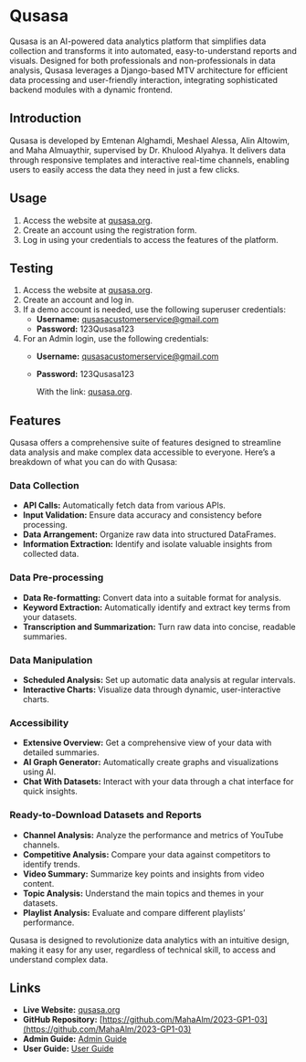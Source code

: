 # Qusasa

Qusasa is an AI-powered data analytics platform that simplifies data collection and transforms it into automated, easy-to-understand reports and visuals. Designed for both professionals and non-professionals in data analysis, Qusasa leverages a Django-based MTV architecture for efficient data processing and user-friendly interaction, integrating sophisticated backend modules with a dynamic frontend.

## Introduction

Qusasa is developed by Emtenan Alghamdi, Meshael Alessa, Alin Altowim, and Maha Almuaythir, supervised by Dr. Khulood Alyahya. It delivers data through responsive templates and interactive real-time channels, enabling users to easily access the data they need in just a few clicks.

## Usage

1. Access the website at [qusasa.org](https://qusasa.org).
2. Create an account using the registration form.
3. Log in using your credentials to access the features of the platform.

## Testing

1. Access the website at [qusasa.org](https://qusasa.org).
2. Create an account and log in.
3. If a demo account is needed, use the following superuser credentials:
   - **Username:** qusasacustomerservice@gmail.com
   - **Password:** 123Qusasa123
4. For an Admin login, use the following credentials:
   - **Username:** qusasacustomerservice@gmail.com
   - **Password:** 123Qusasa123
     
     With the link: [qusasa.org](https://qusasa.org/admin).


## Features

Qusasa offers a comprehensive suite of features designed to streamline data analysis and make complex data accessible to everyone. Here’s a breakdown of what you can do with Qusasa:

### Data Collection

- **API Calls:** Automatically fetch data from various APIs.
- **Input Validation:** Ensure data accuracy and consistency before processing.
- **Data Arrangement:** Organize raw data into structured DataFrames.
- **Information Extraction:** Identify and isolate valuable insights from collected data.

### Data Pre-processing

- **Data Re-formatting:** Convert data into a suitable format for analysis.
- **Keyword Extraction:** Automatically identify and extract key terms from your datasets.
- **Transcription and Summarization:** Turn raw data into concise, readable summaries.

### Data Manipulation

- **Scheduled Analysis:** Set up automatic data analysis at regular intervals.
- **Interactive Charts:** Visualize data through dynamic, user-interactive charts.

### Accessibility

- **Extensive Overview:** Get a comprehensive view of your data with detailed summaries.
- **AI Graph Generator:** Automatically create graphs and visualizations using AI.
- **Chat With Datasets:** Interact with your data through a chat interface for quick insights.

### Ready-to-Download Datasets and Reports

- **Channel Analysis:** Analyze the performance and metrics of YouTube channels.
- **Competitive Analysis:** Compare your data against competitors to identify trends.
- **Video Summary:** Summarize key points and insights from video content.
- **Topic Analysis:** Understand the main topics and themes in your datasets.
- **Playlist Analysis:** Evaluate and compare different playlists’ performance.

Qusasa is designed to revolutionize data analytics with an intuitive design, making it easy for any user, regardless of technical skill, to access and understand complex data.

## Links

- **Live Website:** [qusasa.org](https://qusasa.org)
- **GitHub Repository:** [https://github.com/MahaAlm/2023-GP1-03](https://github.com/MahaAlm/2023-GP1-03)
- **Admin Guide:** [Admin Guide](https://drive.google.com/file/d/1q-Jv6xb6-26Xy68NADOXVn3HiXYZvB01/view?usp=drive_link)
- **User Guide:** [User Guide](https://drive.google.com/file/d/1q-Jv6xb6-26Xy68NADOXVn3HiXYZvB01/view?usp=drive_link)
